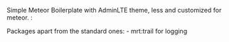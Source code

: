 Simple Meteor Boilerplate with AdminLTE theme, less and customized for meteor. :


Packages apart from the standard ones:
	- mrt:trail for logging